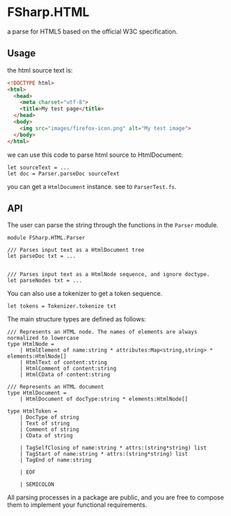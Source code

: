 # FSharp.HTML

a parse for HTML5 based on the official W3C specification.

## Usage

the html source text is:

```html
<!DOCTYPE html>
<html>
  <head>
    <meta charset="utf-8">
    <title>My test page</title>
  </head>
  <body>
    <img src="images/firefox-icon.png" alt="My test image">
  </body>
</html>
```

we can use this code to parse html source to HtmlDocument:

```F#
let sourceText = ...
let doc = Parser.parseDoc sourceText
```

you can get a `HtmlDocument` instance. see to `ParserTest.fs`.

## API

The user can parse the string through the functions in the `Parser` module.

```F#
module FSharp.HTML.Parser

/// Parses input text as a HtmlDocument tree
let parseDoc txt = ...


/// Parses input text as a HtmlNode sequence, and ignore doctype.
let parseNodes txt = ...

```

You can also use a tokenizer to get a token sequence.

```F#
let tokens = Tokenizer.tokenize txt 
```

The main structure types are defined as follows:

```F#
/// Represents an HTML node. The names of elements are always normalized to lowercase
type HtmlNode =
    | HtmlElement of name:string * attributes:Map<string,string> * elements:HtmlNode[]
    | HtmlText of content:string
    | HtmlComment of content:string
    | HtmlCData of content:string

/// Represents an HTML document
type HtmlDocument =
    | HtmlDocument of docType:string * elements:HtmlNode[]

type HtmlToken =
    | DocType of string
    | Text of string
    | Comment of string
    | CData of string

    | TagSelfClosing of name:string * attrs:(string*string) list
    | TagStart of name:string * attrs:(string*string) list
    | TagEnd of name:string

    | EOF

    | SEMICOLON

```

All parsing processes in a package are public, and you are free to compose them to implement your functional requirements.